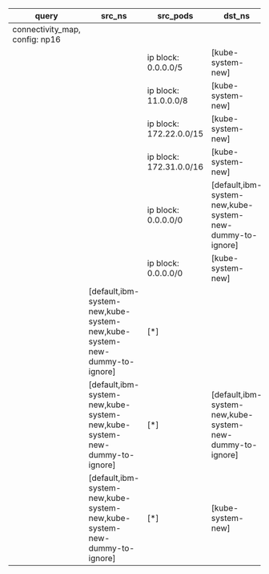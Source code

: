 |query|src_ns|src_pods|dst_ns|dst_pods|connection|
|---|---|---|---|---|---|
|connectivity_map, config: np16|
|||ip block: 0.0.0.0/5|[kube-system-new]|[tier in (frontend)]|UDP 53,|
|||ip block: 11.0.0.0/8|[kube-system-new]|[tier in (frontend)]|UDP 53,|
|||ip block: 172.22.0.0/15|[kube-system-new]|[tier in (frontend)]|UDP 53,|
|||ip block: 172.31.0.0/16|[kube-system-new]|[tier in (frontend)]|UDP 53,|
|||ip block: 0.0.0.0/0|[default,ibm-system-new,kube-system-new-dummy-to-ignore]|[*]|All connections|
|||ip block: 0.0.0.0/0|[kube-system-new]|[!has(tier) or tier in (not_frontend_for_demo)]|All connections|
||[default,ibm-system-new,kube-system-new,kube-system-new-dummy-to-ignore]|[*]||ip block: 0.0.0.0/0|All connections|
||[default,ibm-system-new,kube-system-new,kube-system-new-dummy-to-ignore]|[*]|[default,ibm-system-new,kube-system-new-dummy-to-ignore]|[*]|All connections|
||[default,ibm-system-new,kube-system-new,kube-system-new-dummy-to-ignore]|[*]|[kube-system-new]|[!has(tier) or tier in (not_frontend_for_demo)]|All connections|


